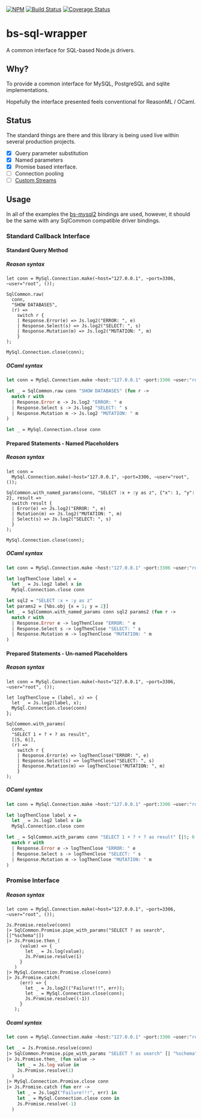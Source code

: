 [![NPM](https://nodei.co/npm/bs-sql-common.png)](https://nodei.co/npm/bs-sql-common/)
[![Build Status](https://www.travis-ci.org/scull7/bs-sql-common.svg?branch=master)](https://www.travis-ci.org/scull7/bs-sql-common)
[![Coverage Status](https://coveralls.io/repos/github/scull7/bs-sql-common/badge.svg?branch=master)](https://coveralls.io/github/scull7/bs-sql-common?branch=master)

# bs-sql-wrapper
A common interface for SQL-based Node.js drivers.

## Why?

To provide a common interface for MySQL, PostgreSQL and sqlite
implementations.  

Hopefully the interface presented feels conventional for ReasonML / OCaml.

## Status

The standard things are there and this library is being used live within
several production projects.

- [x] Query parameter substitution
- [x] Named parameters
- [x] Promise based interface.
- [ ] Connection pooling
- [ ] [Custom Streams][mysql2-custom-streams]

## Usage

In all of the examples the [bs-mysql2] bindings are used, however,
it should be the same with any SqlCommon compatible driver bindings.

### Standard Callback Interface

#### Standard Query Method

##### Reason syntax

```reason
let conn = MySql.Connection.make(~host="127.0.0.1", ~port=3306, ~user="root", ());

SqlCommon.raw(
  conn,
  "SHOW DATABASES",
  (r) =>
    switch r {
    | Response.Error(e) => Js.log2("ERROR: ", e)
    | Response.Select(s) => Js.log2("SELECT: ", s)
    | Response.Mutation(m) => Js.log2("MUTATION: ", m)
    }
);

MySql.Connection.close(conn);
```

##### OCaml syntax

```ocaml
let conn = MySql.Connection.make ~host:"127.0.0.1" ~port:3306 ~user:"root" ()

let _ = SqlCommon.raw conn "SHOW DATABASES" (fun r ->
  match r with
  | Response.Error e -> Js.log2 "ERROR: " e
  | Response.Select s -> Js.log2 "SELECT: " s
  | Response.Mutation m -> Js.log2 "MUTATION: " m
)

let _ = MySql.Connection.close conn
```

#### Prepared Statements - Named Placeholders

##### Reason syntax

```reason
let conn =
  MySql.Connection.make(~host="127.0.0.1", ~port=3306, ~user="root", ());

SqlCommon.with_named_params(conn, "SELECT :x + :y as z", {"x": 1, "y": 2}, result =>
  switch result {
  | Error(e) => Js.log2("ERROR: ", e)
  | Mutation(m) => Js.log2("MUTATION: ", m)
  | Select(s) => Js.log2("SELECT: ", s)
  }
);

MySql.Connection.close(conn);
```

##### OCaml syntax

```ocaml
let conn = MySql.Connection.make ~host:"127.0.0.1" ~port:3306 ~user:"root" ()

let logThenClose label x =
  let _ = Js.log2 label x in
  MySql.Connection.close conn

let sql2 = "SELECT :x + :y as z"
let params2 = [%bs.obj {x = 1; y = 2}]
let _ = SqlCommon.with_named_params conn sql2 params2 (fun r ->
  match r with
  | Response.Error e -> logThenClose "ERROR: " e
  | Response.Select s -> logThenClose "SELECT: " s
  | Response.Mutation m -> logThenClose "MUTATION: " m
)
```

#### Prepared Statements - Un-named Placeholders

##### Reason syntax

```reason
let conn = MySql.Connection.make(~host="127.0.0.1", ~port=3306, ~user="root", ());

let logThenClose = (label, x) => {
  let _ = Js.log2(label, x);
  MySql.Connection.close(conn)
};

SqlCommon.with_params(
  conn,
  "SELECT 1 + ? + ? as result",
  [|5, 6|],
  (r) =>
    switch r {
    | Response.Error(e) => logThenClose("ERROR: ", e)
    | Response.Select(s) => logThenClose("SELECT: ", s)
    | Response.Mutation(m) => logThenClose("MUTATION: ", m)
    }
);
```

##### OCaml syntax

```ocaml
let conn = MySql.Connection.make ~host:"127.0.0.1" ~port:3306 ~user:"root" ()

let logThenClose label x =
  let _ = Js.log2 label x in
  MySql.Connection.close conn

let _ = SqlCommon.with_params conn "SELECT 1 + ? + ? as result" [|5; 6|] (fun r ->
  match r with
  | Response.Error e -> logThenClose "ERROR: " e
  | Response.Select s -> logThenClose "SELECT: " s
  | Response.Mutation m -> logThenClose "MUTATION: " m
)
```

### Promise Interface

##### Reason syntax

```reason
let conn = MySql.Connection.make(~host="127.0.0.1", ~port=3306, ~user="root", ());

Js.Promise.resolve(conn)
|> SqlCommon.Promise.pipe_with_params("SELECT ? as search", [|"%schema"|])
|> Js.Promise.then_(
     (value) => {
       let _ = Js.log(value);
       Js.Promise.resolve(1)
     }
   )
|> MySql.Connection.Promise.close(conn)
|> Js.Promise.catch(
     (err) => {
       let _ = Js.log2(("Failure!!!", err));
       let _ = MySql.Connection.close(conn);
       Js.Promise.resolve((-1))
     }
   );
```

##### Ocaml syntax

```ocaml
let conn = MySql.Connection.make ~host:"127.0.0.1" ~port:3306 ~user:"root" ()

let _ = Js.Promise.resolve(conn)
|> SqlCommon.Promise.pipe_with_params "SELECT ? as search" [| "%schema" |]
|> Js.Promise.then_ (fun value ->
    let _ = Js.log value in
    Js.Promise.resolve(1)
  )
|> MySql.Connection.Promise.close conn
|> Js.Promise.catch (fun err ->
    let _ = Js.log2("Failure!!!", err) in
    let _ = MySql.Connection.close conn in
    Js.Promise.resolve(-1)
  )
```

[bs-mysql2]: https://github.com/scull7/bs-mysql2
[mysql2-custom-streams]: https://github.com/sidorares/node-mysql2/tree/master/documentation/Extras.md
